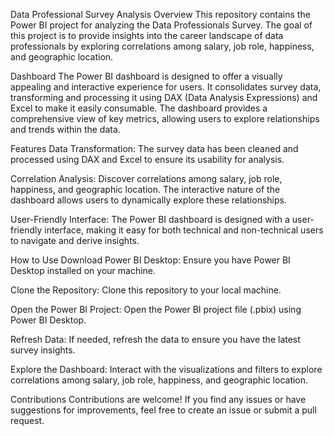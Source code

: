 Data Professional Survey Analysis
Overview
This repository contains the Power BI project for analyzing the Data Professionals Survey. The goal of this project is to provide insights into the career landscape of data professionals by exploring correlations among salary, job role, happiness, and geographic location.

Dashboard
The Power BI dashboard is designed to offer a visually appealing and interactive experience for users. It consolidates survey data, transforming and processing it using DAX (Data Analysis Expressions) and Excel to make it easily consumable. The dashboard provides a comprehensive view of key metrics, allowing users to explore relationships and trends within the data.

Features
Data Transformation: The survey data has been cleaned and processed using DAX and Excel to ensure its usability for analysis.

Correlation Analysis: Discover correlations among salary, job role, happiness, and geographic location. The interactive nature of the dashboard allows users to dynamically explore these relationships.

User-Friendly Interface: The Power BI dashboard is designed with a user-friendly interface, making it easy for both technical and non-technical users to navigate and derive insights.

How to Use
Download Power BI Desktop: Ensure you have Power BI Desktop installed on your machine.

Clone the Repository: Clone this repository to your local machine.

Open the Power BI Project: Open the Power BI project file (.pbix) using Power BI Desktop.

Refresh Data: If needed, refresh the data to ensure you have the latest survey insights.

Explore the Dashboard: Interact with the visualizations and filters to explore correlations among salary, job role, happiness, and geographic location.

Contributions
Contributions are welcome! If you find any issues or have suggestions for improvements, feel free to create an issue or submit a pull request.

